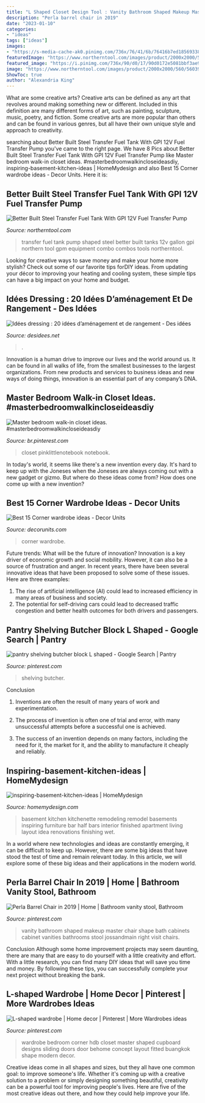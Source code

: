 ```yaml
---
title: "L Shaped Closet Design Tool : Vanity Bathroom Shaped Makeup Master Chair Shape Bath Cabinets Cabinet Vanities Bathrooms Stool Jossandmain Right Visit Chairs"
description: "Perla barrel chair in 2019"
date: "2023-01-10"
categories:
- "ideas"
tags: ["ideas"]
images:
- "https://s-media-cache-ak0.pinimg.com/736x/76/41/6b/76416b7ed185693388ca8c7303d7147f--bedroom-wardrobe-hdb-master-bedroom.jpg"
featuredImage: "https://www.northerntool.com/images/product/2000x2000/560/56039_2000x2000.jpg"
featured_image: "https://i.pinimg.com/736x/90/d0/17/90d0172e5081bbf3ae98909cfe06f6a9--vanity-chairs-vanity-stool.jpg?b=t"
image: "https://www.northerntool.com/images/product/2000x2000/560/56039_2000x2000.jpg"
ShowToc: true
author: "Alexandria King"
---
```



What are some creative arts?
Creative arts can be defined as any art that revolves around making something new or different. Included in this definition are many different forms of art, such as painting, sculpture, music, poetry, and fiction. Some creative arts are more popular than others and can be found in various genres, but all have their own unique style and approach to creativity.

	

		
searching about Better Built Steel Transfer Fuel Tank With GPI 12V Fuel Transfer Pump you've came to the right page. We have 8 Pics about Better Built Steel Transfer Fuel Tank With GPI 12V Fuel Transfer Pump like Master bedroom walk-in closet ideas. #masterbedroomwalkincloseideasdiy, inspiring-basement-kitchen-ideas | HomeMydesign and also Best 15 Corner wardrobe ideas - Decor Units. Here it is:
		
    
## Better Built Steel Transfer Fuel Tank With GPI 12V Fuel Transfer Pump

<img loading=lazy src="https://www.northerntool.com/images/product/2000x2000/560/56039_2000x2000.jpg" onerror="this.onerror=null;this.src='https://tse2.mm.bing.net/th?id=OIP.Uc9GJIt83sVupMqos57fSwHaHa&amp;pid=15.1';" alt="Better Built Steel Transfer Fuel Tank With GPI 12V Fuel Transfer Pump">

_Source: northerntool.com_

>transfer fuel tank pump shaped steel better built tanks 12v gallon gpi northern tool gpm equipment combo combos tools northerntool. 

	

Looking for creative ways to save money and make your home more stylish? Check out some of our favorite tips forDIY ideas. From updating your décor to improving your heating and cooling system, these simple tips can have a big impact on your home and budget.

    
## Idées Dressing : 20 Idées D’aménagement Et De Rangement - Des Idées

<img loading=lazy src="http://desidees.net/wp-content/uploads/2016/03/amenagement-dressing-ouvert-en-l.jpeg" onerror="this.onerror=null;this.src='https://tse1.mm.bing.net/th?id=OIP.TBhTbZdqXNYcPXmmXOxeQQHaFj&amp;pid=15.1';" alt="Idées dressing : 20 idées d’aménagement et de rangement - Des idées">

_Source: desidees.net_

>. 

	

Innovation is a human drive to improve our lives and the world around us. It can be found in all walks of life, from the smallest businesses to the largest organizations. From new products and services to business ideas and new ways of doing things, innovation is an essential part of any company’s DNA.

    
## Master Bedroom Walk-in Closet Ideas. #masterbedroomwalkincloseideasdiy

<img loading=lazy src="https://i.pinimg.com/originals/7e/1b/1e/7e1b1e2a7e5467701d7293d97401e063.jpg" onerror="this.onerror=null;this.src='https://tse2.mm.bing.net/th?id=OIP.ei6B2VUa5Zlt6Q6u_GkL-gHaLD&amp;pid=15.1';" alt="Master bedroom walk-in closet ideas. #masterbedroomwalkincloseideasdiy">

_Source: br.pinterest.com_

>closet pinklittlenotebook notebook. 

	

In today's world, it seems like there's a new invention every day.  It's hard to keep up with the Joneses when the Joneses are always coming out with a new gadget or gizmo.  But where do these ideas come from?  How does one come up with a new invention?

    
## Best 15 Corner Wardrobe Ideas - Decor Units

<img loading=lazy src="https://3.bp.blogspot.com/--Mh-DN-fgd8/WbW5LgFfHvI/AAAAAAAA5jA/zuIol1koK0Ete_NxCE9dIx62pVm_2e0AgCLcBGAs/s1600/11.jpg" onerror="this.onerror=null;this.src='https://tse1.mm.bing.net/th?id=OIP.k7Q2gDJaEyZt_FfltZDG9gAAAA&amp;pid=15.1';" alt="Best 15 Corner wardrobe ideas - Decor Units">

_Source: decorunits.com_

>corner wardrobe. 

	

Future trends: What will be the future of innovation?
Innovation is a key driver of economic growth and social mobility. However, it can also be a source of frustration and anger. In recent years, there have been several innovative ideas that have been proposed to solve some of these issues. Here are three examples:
1. The rise of artificial intelligence (AI) could lead to increased efficiency in many areas of business and society.
2. The potential for self-driving cars could lead to decreased traffic congestion and better health outcomes for both drivers and passengers.

    
## Pantry Shelving Butcher Block L Shaped - Google Search | Pantry

<img loading=lazy src="https://i.pinimg.com/736x/92/6a/bb/926abb72afa1971867a12037fcb65035.jpg" onerror="this.onerror=null;this.src='https://tse1.mm.bing.net/th?id=OIP.gu_u6Za-PeKf85ke4mTYsAAAAA&amp;pid=15.1';" alt="pantry shelving butcher block L shaped - Google Search | Pantry">

_Source: pinterest.com_

>shelving butcher. 

	

Conclusion
1. Inventions are often the result of many years of work and experimentation.
2. The process of invention is often one of trial and error, with many unsuccessful attempts before a successful one is achieved.

3. The success of an invention depends on many factors, including the need for it, the market for it, and the ability to manufacture it cheaply and reliably.

    
## Inspiring-basement-kitchen-ideas | HomeMydesign

<img loading=lazy src="https://homemydesign.com/wp-content/uploads/2013/03/inspiring-basement-kitchen-ideas.jpg" onerror="this.onerror=null;this.src='https://tse1.mm.bing.net/th?id=OIP.EWUdBRllPzuJ2DByFzASlAHaF7&amp;pid=15.1';" alt="inspiring-basement-kitchen-ideas | HomeMydesign">

_Source: homemydesign.com_

>basement kitchen kitchenette remodeling remodel basements inspiring furniture bar half bars interior finished apartment living layout idea renovations finishing wet. 

	

In a world where new technologies and ideas are constantly emerging, it can be difficult to keep up. However, there are some big ideas that have stood the test of time and remain relevant today. In this article, we will explore some of these big ideas and their applications in the modern world.

    
## Perla Barrel Chair In 2019 | Home | Bathroom Vanity Stool, Bathroom

<img loading=lazy src="https://i.pinimg.com/736x/90/d0/17/90d0172e5081bbf3ae98909cfe06f6a9--vanity-chairs-vanity-stool.jpg?b=t" onerror="this.onerror=null;this.src='https://tse3.mm.bing.net/th?id=OIP.GkGxQX5HVRXuY98epvwm8QHaLH&amp;pid=15.1';" alt="Perla Barrel Chair in 2019 | Home | Bathroom vanity stool, Bathroom">

_Source: pinterest.com_

>vanity bathroom shaped makeup master chair shape bath cabinets cabinet vanities bathrooms stool jossandmain right visit chairs. 

	

Conclusion
Although some home improvement projects may seem daunting, there are many that are easy to do yourself with a little creativity and effort. With a little research, you can find many DIY ideas that will save you time and money. By following these tips, you can successfully complete your next project without breaking the bank.

    
## L-shaped Wardrobe | Home Decor | Pinterest | More Wardrobes Ideas

<img loading=lazy src="https://s-media-cache-ak0.pinimg.com/736x/76/41/6b/76416b7ed185693388ca8c7303d7147f--bedroom-wardrobe-hdb-master-bedroom.jpg" onerror="this.onerror=null;this.src='https://tse4.mm.bing.net/th?id=OIP.H854LJ_WqABrprUcxgsi7gHaLH&amp;pid=15.1';" alt="L-shaped wardrobe | Home decor | Pinterest | More Wardrobes ideas">

_Source: pinterest.com_

>wardrobe bedroom corner hdb closet master shaped cupboard designs sliding doors door behome concept layout fitted buangkok shape modern decor. 

	

Creative ideas come in all shapes and sizes, but they all have one common goal: to improve someone's life. Whether it's coming up with a creative solution to a problem or simply designing something beautiful, creativity can be a powerful tool for improving people's lives. Here are five of the most creative ideas out there, and how they could help improve your life.

